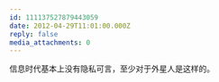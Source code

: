 ```yaml
---
id: 111137527879443059
date: 2012-04-29T11:01:00.000Z
reply: false
media_attachments: 0
---
```


信息时代基本上没有隐私可言，至少对于外星人是这样的。 ​​​​

